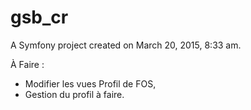 gsb_cr
======

A Symfony project created on March 20, 2015, 8:33 am.

À Faire :

- Modifier les vues Profil de FOS,
- Gestion du profil à faire.
